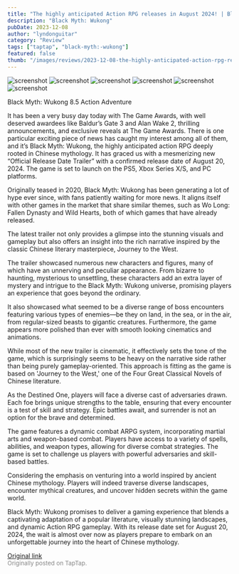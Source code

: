 ```yaml
---
title: "The highly anticipated Action RPG releases in August 2024! | Black Myth: Wukong"
description: "Black Myth: Wukong"
pubDate: 2023-12-08
author: "lyndonguitar"
category: "Review"
tags: ["taptap", "black-myth:-wukong"]
featured: false
thumb: "/images/reviews/2023-12-08-the-highly-anticipated-action-rpg-releases-in-august-2024--black-myth-wukong-0.avif"
---
```


<div class="gallery">
  <img src="/images/reviews/2023-12-08-the-highly-anticipated-action-rpg-releases-in-august-2024--black-myth-wukong-0.avif" alt="screenshot" />
  <img src="/images/reviews/2023-12-08-the-highly-anticipated-action-rpg-releases-in-august-2024--black-myth-wukong-1.avif" alt="screenshot" />
  <img src="/images/reviews/2023-12-08-the-highly-anticipated-action-rpg-releases-in-august-2024--black-myth-wukong-2.avif" alt="screenshot" />
  <img src="/images/reviews/2023-12-08-the-highly-anticipated-action-rpg-releases-in-august-2024--black-myth-wukong-3.avif" alt="screenshot" />
  <img src="/images/reviews/2023-12-08-the-highly-anticipated-action-rpg-releases-in-august-2024--black-myth-wukong-4.avif" alt="screenshot" />
  <img src="/images/reviews/2023-12-08-the-highly-anticipated-action-rpg-releases-in-august-2024--black-myth-wukong-5.avif" alt="screenshot" />
</div>

Black Myth: Wukong
8.5
Action
Adventure

It has been a very busy day today with The Game Awards, with well deserved awardees like Baldur’s Gate 3 and Alan Wake 2, thrilling announcements, and exclusive reveals at The Game Awards. There is one particular exciting piece of news has caught my interest among all of them, and it’s Black Myth: Wukong, the highly anticipated action RPG deeply rooted in Chinese mythology. It has graced us with a mesmerizing new “Official Release Date Trailer” with a confirmed release date of August 20, 2024. The game is set to launch on the PS5, Xbox Series X/S, and PC platforms.

Originally teased in 2020, Black Myth: Wukong has been generating a lot of hype ever since, with fans patiently waiting for more news. It aligns itself with other games in the market that share similar themes, such as Wo Long: Fallen Dynasty and Wild Hearts, both of which games that have already released.

The latest trailer not only provides a glimpse into the stunning visuals and gameplay but also offers an insight into the rich narrative inspired by the classic Chinese literary masterpiece, Journey to the West.

The trailer showcased numerous new characters and figures, many of which have an unnerving and peculiar appearance. From bizarre to haunting, mysterious to unsettling, these characters add an extra layer of mystery and intrigue to the Black Myth: Wukong universe, promising players an experience that goes beyond the ordinary.

It also showcased what seemed to be a diverse range of boss encounters featuring various types of enemies—be they on land, in the sea, or in the air, from regular-sized beasts to gigantic creatures. Furthermore, the game appears more polished than ever with smooth looking cinematics and animations.

While most of the new trailer is cinematic, it effectively sets the tone of the game, which is surprisingly seems to be heavy on the narrative side rather than being purely gameplay-oriented. This approach is fitting as the game is based on 'Journey to the West,' one of the Four Great Classical Novels of Chinese literature.

As the Destined One, players will face a diverse cast of adversaries drawn. Each foe brings unique strengths to the table, ensuring that every encounter is a test of skill and strategy. Epic battles await, and surrender is not an option for the brave and determined.

The game features a dynamic combat ARPG system, incorporating martial arts and weapon-based combat. Players have access to a variety of spells, abilities, and weapon types, allowing for diverse combat strategies. The game is set to challenge us players with powerful adversaries and skill-based battles.

Considering the emphasis on venturing into a world inspired by ancient Chinese mythology. Players will indeed traverse diverse landscapes, encounter mythical creatures, and uncover hidden secrets within the game world.

Black Myth: Wukong promises to deliver a gaming experience that blends a captivating adaptation of a popular literature, visually stunning landscapes, and dynamic Action RPG gameplay. With its release date set for August 20, 2024, the wait is almost over now as players prepare to embark on an unforgettable journey into the heart of Chinese mythology.

[Original link](https://www.taptap.io/post/6640831)<br><span style="font-size: 0.95em; color: #888;">Originally posted on TapTap.</span>
